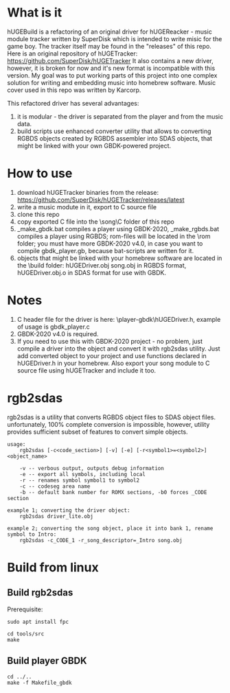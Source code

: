 # What is it

hUGEBuild is a refactoring of an original driver for hUGEReacker - music module tracker written by SuperDisk which is intended to write misic for the game boy. The tracker itself may be found in the "releases" of this repo. Here is an original repository of hUGETracker: https://github.com/SuperDisk/hUGETracker It also contains a new driver, however, it is broken for now and it's new format is incompatible with this version. My goal was to put working parts of this project into one complex solution for writing and embedding music into homebrew software. Music cover used in this repo was written by Karcorp.

This refactored driver has several advantages:
1. it is modular - the driver is separated from the player and from the music data.
2. build scripts use enhanced converter utility that allows to converting RGBDS objects created by RGBDS assembler into SDAS objects, that might be linked with your own GBDK-powered project.

# How to use

1. download hUGETracker binaries from the release: https://github.com/SuperDisk/hUGETracker/releases/latest
2. write a music modute in it, export to C source file
3. clone this repo
4. copy exported C file into the \song\C folder of this repo
5. _make_gbdk.bat compiles a player using GBDK-2020, _make_rgbds.bat compiles a player using RGBDS; rom-files will be located in the \rom folder; you must have more GBDK-2020 v4.0, in case you want to compile gbdk_player.gb, because bat-scripts are written for it.
6. objects that might be linked with your homebrew software are located in the \build folder: hUGEDriver.obj song.obj in RGBDS format, hUGEDriver.obj.o in SDAS format for use with GBDK.


# Notes

1. C header file for the driver is here: \player-gbdk\hUGEDriver.h, example of usage is gbdk_player.c
2. GBDK-2020 v4.0 is required. 
3. If you need to use this with GBDK-2020 project - no problem, just compile a driver into the object and convert it with rgb2sdas utility. Just add converted object to your project and use functions declared in hUGEDriver.h in your homebrew. Also export your song module to C source file using hUGETracker and include it too.

# rgb2sdas

rgb2sdas is a utility that converts RGBDS object files to SDAS object files. unfortunately, 100% complete conversion is impossible, however, utility provides sufficient subset of features to convert simple objects.

	usage: 
		rgb2sdas [-c<code_section>] [-v] [-e] [-r<symbol1>=<symbol2>] <object_name>

		-v -- verbous output, outputs debug information
		-e -- export all symbols, including local
		-r -- renames symbol symbol1 to symbol2
		-c -- codeseg area name
		-b -- default bank number for ROMX sections, -b0 forces _CODE section

	example 1; converting the driver object:
		rgb2sdas driver_lite.obj

	example 2; converting the song object, place it into bank 1, rename symbol to Intro:
		rgb2sdas -c_CODE_1 -r_song_descriptor=_Intro song.obj


# Build from linux

## Build rgb2sdas

Prerequisite: 

```
sudo apt install fpc
```

```
cd tools/src
make 
```

## Build player GBDK 

```
cd ../..
make -f Makefile_gbdk
```